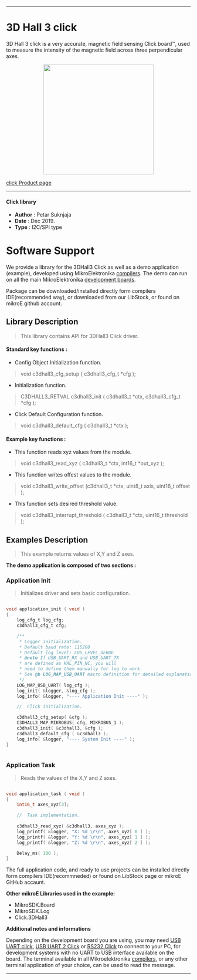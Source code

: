 
---
# 3D Hall 3 click

3D Hall 3 click is a very accurate, magnetic field sensing Click board™, used to measure the intensity of the magnetic field across three perpendicular axes.

<p align="center">
  <img src="https://download.mikroe.com/images/click_for_ide/3dhall3_click.png" height=300px>
</p>

[click Product page](https://www.mikroe.com/3d-hall-3-click)

---


#### Click library 

- **Author**        : Petar Suknjaja
- **Date**          : Dec 2019.
- **Type**          : I2C/SPI type


# Software Support

We provide a library for the 3DHall3 Click 
as well as a demo application (example), developed using MikroElektronika 
[compilers](https://shop.mikroe.com/compilers). 
The demo can run on all the main MikroElektronika [development boards](https://shop.mikroe.com/development-boards).

Package can be downloaded/installed directly form compilers IDE(recommended way), or downloaded from our LibStock, or found on mikroE github account. 

## Library Description

> This library contains API for 3DHall3 Click driver.

#### Standard key functions :

- Config Object Initialization function.
> void c3dhall3_cfg_setup ( c3dhall3_cfg_t *cfg ); 
 
- Initialization function.
> C3DHALL3_RETVAL c3dhall3_init ( c3dhall3_t *ctx, c3dhall3_cfg_t *cfg );

- Click Default Configuration function.
> void c3dhall3_default_cfg ( c3dhall3_t *ctx );


#### Example key functions :

- This function reads xyz values from the module.
> void c3dhall3_read_xyz ( c3dhall3_t *ctx, int16_t *out_xyz );
 
- This function writes offest values to the module.
> void c3dhall3_write_offset (c3dhall3_t *ctx, uint8_t axis, uint16_t offset );

- This function sets desired threshold value.
> void c3dhall3_interrupt_threshold ( c3dhall3_t *ctx, uint16_t threshold );

## Examples Description

> This example returns values of X,Y and Z axes.

**The demo application is composed of two sections :**

### Application Init 

> Initializes driver and sets basic configuration. 

```c

void application_init ( void )
{
    log_cfg_t log_cfg;
    c3dhall3_cfg_t cfg;

    /** 
     * Logger initialization.
     * Default baud rate: 115200
     * Default log level: LOG_LEVEL_DEBUG
     * @note If USB_UART_RX and USB_UART_TX 
     * are defined as HAL_PIN_NC, you will 
     * need to define them manually for log to work. 
     * See @b LOG_MAP_USB_UART macro definition for detailed explanation.
     */
    LOG_MAP_USB_UART( log_cfg );
    log_init( &logger, &log_cfg );
    log_info( &logger, "---- Application Init ----" );

    //  Click initialization.

    c3dhall3_cfg_setup( &cfg );
    C3DHALL3_MAP_MIKROBUS( cfg, MIKROBUS_1 );
    c3dhall3_init( &c3dhall3, &cfg );
    c3dhall3_default_cfg ( &c3dhall3 );
    log_info( &logger, "---- System Init ----" );
}
  
```

### Application Task

> Reads the values of the X,Y and Z axes.

```c

void application_task ( void )
{
    int16_t axes_xyz[3];

    //  Task implementation.
    
    c3dhall3_read_xyz( &c3dhall3, axes_xyz );
    log_printf( &logger, "X: %d \r\n", axes_xyz[ 0 ] );
    log_printf( &logger, "Y: %d \r\n", axes_xyz[ 1 ] );
    log_printf( &logger, "Z: %d \r\n", axes_xyz[ 2 ] );

    Delay_ms( 100 );
}

```

The full application code, and ready to use projects can be  installed directly form compilers IDE(recommneded) or found on LibStock page or mikroE GitHub accaunt.

**Other mikroE Libraries used in the example:** 

- MikroSDK.Board
- MikroSDK.Log
- Click.3DHall3

**Additional notes and informations**

Depending on the development board you are using, you may need 
[USB UART click](https://shop.mikroe.com/usb-uart-click), 
[USB UART 2 Click](https://shop.mikroe.com/usb-uart-2-click) or 
[RS232 Click](https://shop.mikroe.com/rs232-click) to connect to your PC, for 
development systems with no UART to USB interface available on the board. The 
terminal available in all Mikroelektronika 
[compilers](https://shop.mikroe.com/compilers), or any other terminal application 
of your choice, can be used to read the message.



---
